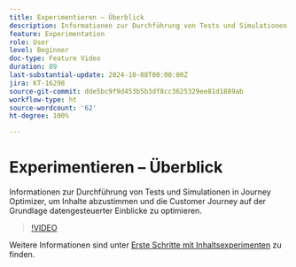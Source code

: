 ```yaml
---
title: Experimentieren – Überblick
description: Informationen zur Durchführung von Tests und Simulationen in Journey Optimizer, um Inhalte abzustimmen und die Customer Journey auf der Grundlage datengesteuerter Einblicke zu optimieren.
feature: Experimentation
role: User
level: Beginner
doc-type: Feature Video
duration: 89
last-substantial-update: 2024-10-08T00:00:00Z
jira: KT-16298
source-git-commit: dde5bc9f9d453b5b3df8cc3625329ee81d1889ab
workflow-type: ht
source-wordcount: '62'
ht-degree: 100%

---
```



# Experimentieren – Überblick

Informationen zur Durchführung von Tests und Simulationen in Journey Optimizer, um Inhalte abzustimmen und die Customer Journey auf der Grundlage datengesteuerter Einblicke zu optimieren.

>[!VIDEO](https://video.tv.adobe.com/v/3434963/?learn=on)

Weitere Informationen sind unter [Erste Schritte mit Inhaltsexperimenten](https://experienceleague.adobe.com/de/docs/journey-optimizer/using/content-management/content-experiment/get-started-experiment) zu finden.
